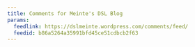 ```yaml
---
title: Comments for Meinte's DSL Blog
params:
  feedlink: https://dslmeinte.wordpress.com/comments/feed/
  feedid: b86a5264a35991bfd45ce51cdbcb2f63
---
```

